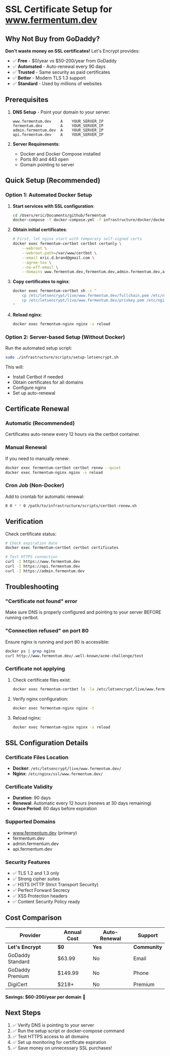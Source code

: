 # SSL Certificate Setup for www.fermentum.dev

## Why Not Buy from GoDaddy?

**Don't waste money on SSL certificates!** Let's Encrypt provides:
- ✅ **Free** - $0/year vs $50-200/year from GoDaddy
- ✅ **Automated** - Auto-renewal every 90 days
- ✅ **Trusted** - Same security as paid certificates
- ✅ **Better** - Modern TLS 1.3 support
- ✅ **Standard** - Used by millions of websites

## Prerequisites

1. **DNS Setup** - Point your domain to your server:
   ```
   www.fermentum.dev    A    YOUR_SERVER_IP
   fermentum.dev        A    YOUR_SERVER_IP
   admin.fermentum.dev  A    YOUR_SERVER_IP
   api.fermentum.dev    A    YOUR_SERVER_IP
   ```

2. **Server Requirements**:
   - Docker and Docker Compose installed
   - Ports 80 and 443 open
   - Domain pointing to server

## Quick Setup (Recommended)

### Option 1: Automated Docker Setup

1. **Start services with SSL configuration**:
   ```bash
   cd /Users/eric/Documents/github/fermentum
   docker-compose -f docker-compose.yml -f infrastructure/docker/docker-compose.ssl.yml up -d
   ```

2. **Obtain initial certificates**:
   ```bash
   # First, let nginx start with temporary self-signed certs
   docker exec fermentum-certbot certbot certonly \
       --webroot \
       --webroot-path=/var/www/certbot \
       --email eric.d.brand@gmail.com \
       --agree-tos \
       --no-eff-email \
       --domains www.fermentum.dev,fermentum.dev,admin.fermentum.dev,api.fermentum.dev
   ```

3. **Copy certificates to nginx**:
   ```bash
   docker exec fermentum-certbot sh -c "
       cp /etc/letsencrypt/live/www.fermentum.dev/fullchain.pem /etc/nginx/ssl/www.fermentum.dev/ &&
       cp /etc/letsencrypt/live/www.fermentum.dev/privkey.pem /etc/nginx/ssl/www.fermentum.dev/
   "
   ```

4. **Reload nginx**:
   ```bash
   docker exec fermentum-nginx nginx -s reload
   ```

### Option 2: Server-based Setup (Without Docker)

Run the automated setup script:
```bash
sudo ./infrastructure/scripts/setup-letsencrypt.sh
```

This will:
- Install Certbot if needed
- Obtain certificates for all domains
- Configure nginx
- Set up auto-renewal

## Certificate Renewal

### Automatic (Recommended)

Certificates auto-renew every 12 hours via the certbot container.

### Manual Renewal

If you need to manually renew:
```bash
docker exec fermentum-certbot certbot renew --quiet
docker exec fermentum-nginx nginx -s reload
```

### Cron Job (Non-Docker)

Add to crontab for automatic renewal:
```bash
0 0 * * 0 /path/to/infrastructure/scripts/certbot-renew.sh
```

## Verification

Check certificate status:
```bash
# Check expiration date
docker exec fermentum-certbot certbot certificates

# Test HTTPS connection
curl -I https://www.fermentum.dev
curl -I https://api.fermentum.dev
curl -I https://admin.fermentum.dev
```

## Troubleshooting

### "Certificate not found" error
Make sure DNS is properly configured and pointing to your server BEFORE running certbot.

### "Connection refused" on port 80
Ensure nginx is running and port 80 is accessible:
```bash
docker ps | grep nginx
curl http://www.fermentum.dev/.well-known/acme-challenge/test
```

### Certificate not applying
1. Check certificate files exist:
   ```bash
   docker exec fermentum-certbot ls -la /etc/letsencrypt/live/www.fermentum.dev/
   ```

2. Verify nginx configuration:
   ```bash
   docker exec fermentum-nginx nginx -t
   ```

3. Reload nginx:
   ```bash
   docker exec fermentum-nginx nginx -s reload
   ```

## SSL Configuration Details

### Certificate Files Location
- **Docker**: `/etc/letsencrypt/live/www.fermentum.dev/`
- **Nginx**: `/etc/nginx/ssl/www.fermentum.dev/`

### Certificate Validity
- **Duration**: 90 days
- **Renewal**: Automatic every 12 hours (renews at 30 days remaining)
- **Grace Period**: 60 days before expiration

### Supported Domains
- www.fermentum.dev (primary)
- fermentum.dev
- admin.fermentum.dev
- api.fermentum.dev

### Security Features
- ✅ TLS 1.2 and 1.3 only
- ✅ Strong cipher suites
- ✅ HSTS (HTTP Strict Transport Security)
- ✅ Perfect Forward Secrecy
- ✅ XSS Protection headers
- ✅ Content Security Policy ready

## Cost Comparison

| Provider | Annual Cost | Auto-Renewal | Support |
|----------|-------------|--------------|---------|
| **Let's Encrypt** | **$0** | **Yes** | **Community** |
| GoDaddy Standard | $63.99 | No | Email |
| GoDaddy Premium | $149.99 | No | Phone |
| DigiCert | $218+ | No | Premium |

**Savings: $60-200/year per domain** 🎉

## Next Steps

1. ✅ Verify DNS is pointing to your server
2. ✅ Run the setup script or docker-compose command
3. ✅ Test HTTPS access to all domains
4. ✅ Set up monitoring for certificate expiration
5. ✅ Save money on unnecessary SSL purchases!
